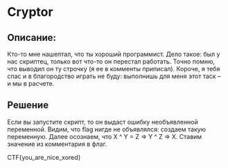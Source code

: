 # Cryptor

## Описание: 
Кто-то мне нашептал, что ты хороший программист. Дело такое: был у нас скриптец, только вот что-то он перестал работать. Точно помню, что выводил он ту строчку (я ее в комменты приписал). Короче, я тебя спас и в благородство играть не буду: выполнишь для меня этот таск – и мы в расчете.

## Решение

Если вы запустите скрипт, то он выдаст ошибку необъявленной переменной. Видим, что flag нигде не объявлялся: создаем такую переменную. Далее осознаем, что X ^ Y = Z =>  Y ^ Z => X. Ставим значение из комментария в флаг.

CTF{you_are_nice_xored}
